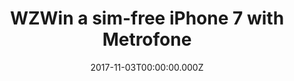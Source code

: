 ---
campaign-uuid: "c-fd2a2d18-d998-46d8-9884-8927f19a1ad0"
type: "Competition"
category: "Technology"
date: "2017-11-03T00:00:00.000Z"
end-date: "2017-12-20T14:01:00.000Z"
disable-form: false
is_promoted: false
has_entry_page: true
title: "WZWin a sim-free iPhone 7 with Metrofone"
competition-description: "Welcome to Metrofone the home of some of the best value\
  \ smartphone deals on the Internet"
hero-header: "Win an iPhone 7 with Metrofone"
hero-subheader: ""
terms-confirmation: "nme_metrofone_terms.pdf"
banner-img: "350x250.png"
logo-left-href: "https://www.metrofone.co.uk/"
logo-left-image: "metrofone_logo.png"
logo-left-title: "Metrofone"
bg-image-hero: "metrofone-header-img.jpg"
bg-image-first: "metrofone-first-img.png"
bg-image-second: "metrofone-second-img.png"
extra-css: "metrofone.css"
section1-content: "<p>Welcome to Metrofone the home of some of the best value smartphone\
  \ deals\n   on the Internet.</p>\n<p>We are part of a company that has been at the\
  \ forefront of the mobile\n   industry for 23 years and was originally set up by\
  \ Clive Bayley, a former\n   member of the prog band Yes, which went on to achieve\
  \ worldwide success\n   in the 70s.</p>\n <p>Over the last 23 years Metrofone have\
  \ forged strong relationships with\n    suppliers from all over the industry and\
  \ are able to provide you with\n    the best advice on our range of all the latest\
  \ handsets on the biggest\n    networks in the UK. Our long-standing reputation\
  \ with suppliers allows us\n    to stock the latest handsets as soon as they are\
  \ released, sometimes even\n    before!</p>\n"
section2-content: "<p>Being an online retailer we are able to offer smartphones from\
  \ major\n   brands (e.g., Apple, Samsung, and Huawei) at the lowest prices while\n\
  \   still offering next day delivery. Plus, every handset your purchase\n   will\
  \ come with at least one free gift on us, some with cashback too.\n   Unlike some\
  \ other websites, when we offer cashback, it is guaranteed\n   and paid automatically\
  \ and directly by us.</p>\n<p><a href=\"https://www.metrofone.co.uk/\"><img src=\"\
  ../img/metrofone_logo.png\"\n   alt=\"Metrofone\" class=\"giver-right-logo\"></a></p>\n\
  <p>As we aren't tied to one network, you will always receive impartial, expert\n\
  \   advice and support before and after your purchase through our customer service\n\
  \   team.</p>\n"
entry-title: "Win a sim-free <span style=\"text-transform:lowercase\">i</span>Phone\
  \ 7 with Metrofone"
entry-content: "<p>\n  Enjoy one of the best phones ever-built, with a slick design,\
  \ fantastic camera, and a world of beautiful apps. Brought to you by Metrofone,\
  \ the home of some of the best value smartphone deals on the Internet.\n</p> <p>\n\
  \  Enter the draw to win a sim-free iPhone 7 by completing the form below before\
  \ 23:59 on !end-date!.\n</p>\n"
has-winner: true
winner-title: "A Tricoli and M Smith won an iPhone 7 with Metrofone"
winner-banner: "nife-winner.png"
---